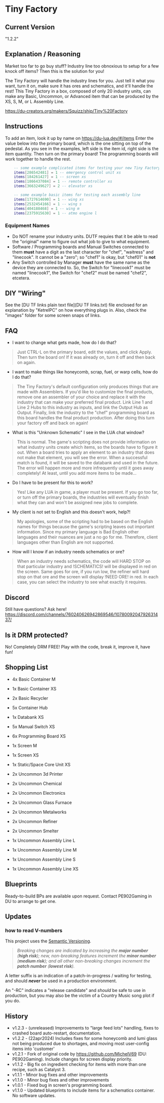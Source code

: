 # Tiny Factory

## Current Version

"1.2.2"

## Explanation / Reasoning

Market too far to go buy stuff? Industry line too obnoxious to setup for a few knock off items? Then this is the solution for you!

The Tiny Factory will handle the industry lines for you. Just tell it what you want, turn it on, make sure it has ores and schematics, and it'll handle the rest! This Tiny Factory in a box, composed of only 20 industry units, can make any Basic, Uncommon, or Advanced item that can be produced by the XS, S, M, or L Assembly Line.

<https://du-creators.org/makers/Squizz/ship/Tiny%20Factory>

## Instructions

To add an item, look it up by name on <https://du-lua.dev/#/items>
Enter the value below into the primary board, which is the one sitting on top of the pedestal. As you see in the examples, left side is the item id, right side is the item quantity. Then turn on the primary board! The programming boards will work together to handle the rest.

```lua
    -- some example complicated items for testing your new Tiny Factory
    items[286542481] = 1 -- emergency control unit xs
    items[184261427] = 1 -- screen xs
    items[1866437084] = 1 -- remote controller xs
    items[3663249627] = 2 -- elevator xs

    -- some example basic items for testing each assembly line
    items[1727614690] = 1 -- wing xs
    items[2532454166] = 1 -- wing s
    items[404188468] = 1 -- wing m
    items[2375915630] = 1 -- atmo engine l
```

### Equipment Names

* Do NOT rename your industry units.  DUTF requies that it be able to read the "original" name to figure out what job to give to what equipment.
* Software / Programming boards and Manual Switches connected to them **must** have a digit as the last character for "chef", "waitress" and "linecook".  It cannot be a "zero";  so "chef1" is okay, but "chef01" is **not**
* Any Switch controlled by Manager **must** have the same name as the device they are connected to.  So, the Switch for "linecook1" must be named "linecook1", the Switch for "chef2" must be named "chef2", etcetera.

## DIY "Wiring"

See the [DU TF links plain text file](DU TF links.txt) file enclosed for an explanation by "KetrelPC" on how everything plugs in. Also, check the "images" folder for some screen snaps of links.

## FAQ

* I want to change what gets made, how do I do that?
> Just CTRL-L on the primary board, edit the values, and click Apply. Then turn the board on! If it was already on, turn it off and then back on again.

* I want to make things like honeycomb, scrap, fuel, or warp cells, how do I do that?
> The Tiny Factory's default configuration only produces things that are made with Assemblers. If you'd like to customize the final products, remove one an assembler of your choice and replace it with the industry that can make your preferred final product.
> Link Line 1 and Line 2 Hubs to this industry as inputs, and link the Output Hub as Output. Finally, link the industry to the "chef" programming board as this board handles the final product production. After doing this turn your factory off and back on again!

* What is this "Unknown Schematic" I see in the LUA chat window?
> This is normal. The game's scripting does not provide information on what industry units create which items, so the boards have to figure it out. When a board tries to apply an element to an industry that does not make that element, you will see the error.
> When a successful match is found, it will be saved to the databank and used in the future. The error will happen more and more infrequently until it goes away completely! At least, until you add more items to be made...

* Do I have to be present for this to work?
> Yes! Like any LUA in game, a player must be present.
> If you go too far, or turn off the primary boards, the industries will eventually finish what they can and won't be assigned new jobs to complete.

* My client is not set to English and this doesn't work, help?!
> My apologies, some of the scripting had to be based on the English names for things because the game's scripting leaves out important information.
> Since my primary language is Bad English other languages and their nuances are just a no go for me. Therefore, client languages other than English are not supported.

* How will I know if an industry needs schematics or ore?
> When an industry needs schematics, the code will HARD STOP on that particular industry and !SCHEMATICS! will be displayed in red on the screen. Same goes for ore, if you run low, the refiner will hard stop on that ore and the screen will display !NEED ORE! in red. In each case, you can select the industry to see what exactly it requires.

## Discord

Still have questions? Ask here! <https://discord.com/channels/760240626942869546/1078009204792631437/>

## Is it DRM protected?

No! Completely DRM FREE! Play with the code, break it, improve it, have fun!

## Shopping List

* 4x Basic Container M
* 1x Basic Container XS
* 2x Basic Recycler
* 5x Container Hub
* 1x Databank XS
* 5x Manual Switch XS
* 6x Programming Board XS
* 1x Screen M
* 1x Screen XS
* 1x Static/Space Core Unit XS

* 2x Uncommon 3d Printer
* 2x Uncommon Chemical
* 2x Uncommon Electronics
* 2x Uncommon Glass Furnace
* 2x Uncommon Metalworks
* 2x Uncommon Refiner
* 2x Uncommon Smelter

* 1x Uncommon Assembly Line L
* 1x Uncommon Assembly Line M
* 1x Uncommon Assembly Line S
* 1x Uncommon Assembly Line XS

## Blueprints

Ready-to-build BPs are available upon request. Contact PE902Gaming in DU to arrange to get one.

## Updates

### how to read V-numbers

This project uses the [Semantic Versioning](https://en.wikipedia.org/wiki/Software_versioning#Semantic_versioning).

> *Breaking changes are indicated by increasing the **major number** (**high risk**); new, non-breaking features increment the **minor number** (**medium risk**); and all other non-breaking changes increment the **patch number** (**lowest risk**).*

A letter suffix is an indication of a patch-in-progress / waiting for testing, and should ***never*** be used in a production environment.

An "-RC" indicates a "release candidate" and *should* be safe to use in production, but you may also be the victim of a Country Music song plot if you do.

## History

* v1.2.3 - (unreleased) Improvements to "large feed lots" handling, fixes to crashed board auto-restart, documentation.
* v1.2.2 - (22apr2024) Includes fixes for some honeycomb and lumi glass not being produced due to shortages, and moving most user-config items into 'customer'
* v1.2.1 - Fork of original code by <https://github.com/MichelV69> (DU: PE902Gaming). Include changes for screen display priority.
* v1.1.2 - Big fix on ingredient checking for items with more than one recipe, such as Catalyst 3.
* v1.1.1 - Minor bug fixes and other improvements
* v1.1.0 - Minor bug fixes and other improvements
* v1.0.1 - Fixed bug in screen's programming board.
* v1.1.0 - Updated blueprints to include items for a schematics container. No software updates.

